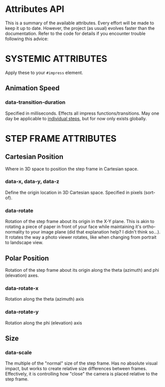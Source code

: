 # Attributes API
This is a summary of the available attributes. Every effort will be made to keep it up to date. However, the project (as usual) evolves faster than the documentation. Refer to the code for details if you encounter trouble following this advice:

# SYSTEMIC ATTRIBUTES
Apply these to your ```#impress``` element.

## Animation Speed
### data-transition-duration
Specified in milliseconds. Effects all impress functions/transitions. May one day be applicable to [individual steps](https://github.com/bartaz/impress.js/issues/142), but for now only exists globally.

# STEP FRAME ATTRIBUTES
## Cartesian Position
Where in 3D space to position the step frame in Cartesian space.

### data-x, data-y, data-z
Define the origin location in 3D Cartesian space. Specified in pixels (sort-of).

### data-rotate
Rotation of the step frame about its origin in the X-Y plane. This is akin to rotating a piece of paper in front of your face while maintaining it's ortho-normality to your image plane (did that explanation help? I didn't think so...). It rotates the way a photo viewer rotates, like when changing from portrait to landscape view.

## Polar Position
Rotation of the step frame about its origin along the theta (azimuth) and phi (elevation) axes.

### data-rotate-x
Rotation along the theta (azimuth) axis

### data-rotate-y
Rotation along the phi (elevation) axis

## Size

### data-scale
The multiple of the "normal" size of the step frame. Has no absolute visual impact, but works to create relative size differences between frames. Effectively, it is controlling how "close" the camera is placed relative to the step frame.